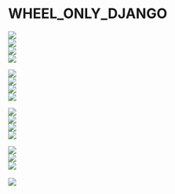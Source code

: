 # WHEEL_ONLY_DJANGO
<img src="Screenshots/New Login.PNG"><br>
<img src="Screenshots/Bike registration.PNG"><br>
<img src="Screenshots/Feedbackform.PNG"><br>
<img src="Screenshots/Feedbacks and connect with us.PNG"><br>

<img src="Screenshots/New AboutUs.PNG"><br>
<img src="Screenshots/New Blogs.PNG"><br>
<img src="Screenshots/New Card view service request.PNG"><br>
<img src="Screenshots/New Dashboard.PNG"><br>

<img src="Screenshots/New No bike reg.PNG"><br>
<img src="Screenshots/New Service Request Table.PNG"><br>
<img src="Screenshots/New bike reg.PNG"><br>
<img src="Screenshots/New bike update form.PNG"><br>

<img src="Screenshots/New give this to service.PNG"><br>
<img src="Screenshots/New password reset.PNG"><br>
<img src="Screenshots/New bike reg.PNG"><br><br>
<img src="Screenshots/New bike update form.PNG"><br>
